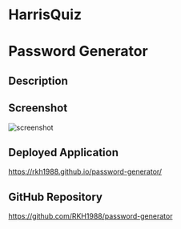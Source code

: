 # HarrisQuiz

# Password Generator

## Description

## Screenshot
![screenshot](/assets/images/screenshot.png)


## Deployed Application 
https://rkh1988.github.io/password-generator/

## GitHub Repository
https://github.com/RKH1988/password-generator